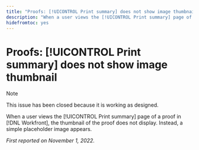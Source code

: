 ```yaml
---
title: "Proofs: [!UICONTROL Print summary] does not show image thumbnail"
description: "When a user views the [!UICONTROL Print summary] page of a proof in [!DNL Workfront], the thumbnail of the proof does not display. Instead, a simple placeholder image appears."
hidefromtoc: yes
---
```


# Proofs: [!UICONTROL Print summary] does not show image thumbnail

<!--This is on both the WF and WFP TOCs-->

>[!NOTE]
>
>This issue has been closed because it is working as designed.

When a user views the [!UICONTROL Print summary] page of a proof in [!DNL Workfront], the thumbnail of the proof does not display. Instead, a simple placeholder image appears.

_First reported on November 1, 2022._

